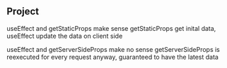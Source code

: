 ## Project

useEffect and getStaticProps make sense
getStaticProps get inital data, useEffect update the data on client side

useEffect and getServerSideProps make no sense
getServerSideProps is reexecuted for every request anyway, guaranteed to have the latest data
